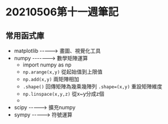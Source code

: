 # 20210506第十一週筆記
## 常用函式庫
* matplotlib -----> 畫圖、視覺化工具
* numpy -------> 數學矩陣運算
  * import numpy as np
  * ```np.arange(x,y)``` 從起始值到上限值
  * ```np.add(x,y)``` 兩矩陣相加
  * ```.shape()``` 回傳矩陣為幾乘幾陣列  ```.shape=(x,y)``` 重設矩陣維度
  * ```np.linspace(x,y,z)```  從x~y分成z個
  * 
* scipy -----> 擴充numpy
* sympy -----> 符號運算
